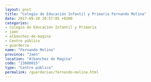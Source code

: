 ```yaml
---
layout: post
title: "Colegio de Educación Infantil y Primaria Fernando Molina"
date: 2017-09-20 20:57:05 +0200
categories:
- Colegio de Educación Infantil y Primaria
- jaen
- albanchez-de-magina
- Centro público
- guarderia
name: "Fernando Molina"
province: "Jaén"
location: "Albanchez de Magina"
code: "23000015"
type: "Centro público"
permalink: /guarderias/fernando-molina.html
---
```

